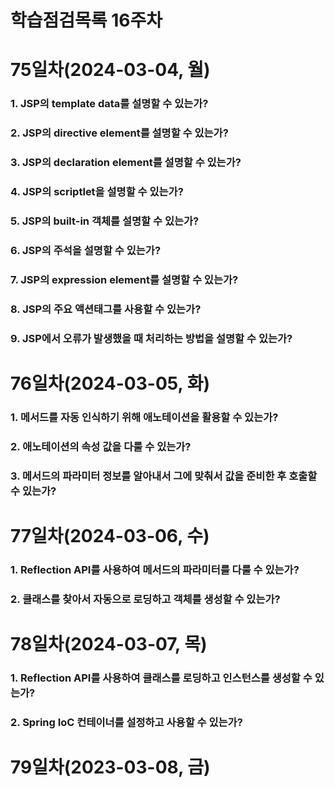 # 학습점검목록 16주차

# 75일차(2024-03-04, 월)
### 1. JSP의 template data를 설명할 수 있는가?

### 2. JSP의 directive element를 설명할 수 있는가?

### 3. JSP의 declaration element를 설명할 수 있는가?

### 4. JSP의 scriptlet을 설명할 수 있는가?

### 5. JSP의 built-in 객체를 설명할 수 있는가?

### 6. JSP의 주석을 설명할 수 있는가?

### 7. JSP의 expression element를 설명할 수 있는가?

### 8. JSP의 주요 액션태그를 사용할 수 있는가?

### 9. JSP에서 오류가 발생했을 때 처리하는 방법을 설명할 수 있는가?


# 76일차(2024-03-05, 화)
### 1. 메서드를 자동 인식하기 위해 애노테이션을 활용할 수 있는가?

### 2. 애노테이션의 속성 값을 다룰 수 있는가?

### 3. 메서드의 파라미터 정보를 알아내서 그에 맞춰서 값을 준비한 후 호출할 수 있는가?


# 77일차(2024-03-06, 수)
### 1. Reflection API를 사용하여 메서드의 파라미터를 다룰 수 있는가?

### 2. 클래스를 찾아서 자동으로 로딩하고 객체를 생성할 수 있는가?


# 78일차(2024-03-07, 목)
### 1. Reflection API를 사용하여 클래스를 로딩하고 인스턴스를 생성할 수 있는가?

### 2. Spring IoC 컨테이너를 설정하고 사용할 수 있는가?

# 79일차(2023-03-08, 금)